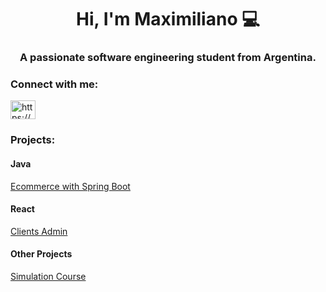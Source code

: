 <h1 align="center">Hi, I'm Maximiliano 💻</h1>
<h3 align="center">A passionate software engineering student from Argentina. </h3>


<h3 align="left">Connect with me:</h3>
<p align="left">
<a href="https://www.linkedin.com/in/maximiliano-rivero-zuin/" target="blank"><img align="center" src="https://raw.githubusercontent.com/rahuldkjain/github-profile-readme-generator/master/src/images/icons/Social/linked-in-alt.svg" alt="https://www.linkedin.com/in/maximiliano-rivero-zuin/" height="30" width="40" /></a>
</p>

<h3 align="left">Projects:</h3>

<h4 align="left">Java</h4>
<a href="https://grupo4mastersport-production.up.railway.app/api/v1/inicio" target="_blank">Ecommerce with Spring Boot</a>

<h4 align="left">React</h4>
<a href="https://adminpacientesreactmtrz.netlify.app" target="_blank">Clients Admin</a>


<h4 align="left">Other Projects</h4>
<a href="https://grupo11-global-simulacion.netlify.app" target="_blank">Simulation Course </a>

